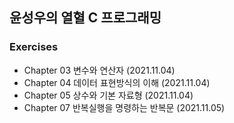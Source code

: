 ## 윤성우의 열혈 C 프로그래밍
### Exercises 
- Chapter 03 변수와 연산자 (2021.11.04)
- Chapter 04 데이터 표현방식의 이해 (2021.11.04)
- Chapter 05 상수와 기본 자료형 (2021.11.04)
- Chapter 07 반복실행을 명령하는 반복문 (2021.11.05)